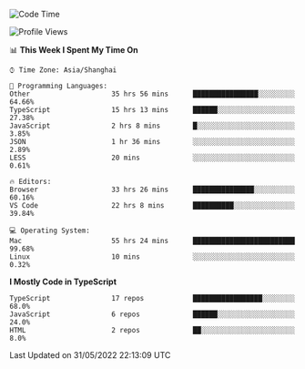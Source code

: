 <!--START_SECTION:waka-->
![Code Time](http://img.shields.io/badge/Code%20Time-2%2C045%20hrs%2027%20mins-blue)

![Profile Views](http://img.shields.io/badge/Profile%20Views-0-blue)

📊 **This Week I Spent My Time On** 

```text
⌚︎ Time Zone: Asia/Shanghai

💬 Programming Languages: 
Other                    35 hrs 56 mins      ████████████████░░░░░░░░░   64.66% 
TypeScript               15 hrs 13 mins      ██████░░░░░░░░░░░░░░░░░░░   27.38% 
JavaScript               2 hrs 8 mins        █░░░░░░░░░░░░░░░░░░░░░░░░   3.85% 
JSON                     1 hr 36 mins        ░░░░░░░░░░░░░░░░░░░░░░░░░   2.89% 
LESS                     20 mins             ░░░░░░░░░░░░░░░░░░░░░░░░░   0.61%

🔥 Editors: 
Browser                  33 hrs 26 mins      ███████████████░░░░░░░░░░   60.16% 
VS Code                  22 hrs 8 mins       ██████████░░░░░░░░░░░░░░░   39.84%

💻 Operating System: 
Mac                      55 hrs 24 mins      █████████████████████████   99.68% 
Linux                    10 mins             ░░░░░░░░░░░░░░░░░░░░░░░░░   0.32%

```

**I Mostly Code in TypeScript** 

```text
TypeScript               17 repos            █████████████████░░░░░░░░   68.0% 
JavaScript               6 repos             ██████░░░░░░░░░░░░░░░░░░░   24.0% 
HTML                     2 repos             ██░░░░░░░░░░░░░░░░░░░░░░░   8.0%

```



 Last Updated on 31/05/2022 22:13:09 UTC
<!--END_SECTION:waka-->
